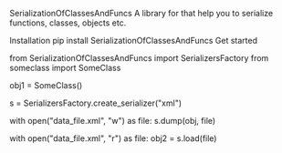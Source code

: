 SerializationOfClassesAndFuncs
A library for that help you to serialize functions, classes, objects etc.

Installation
pip install SerializationOfClassesAndFuncs
Get started


from SerializationOfClassesAndFuncs import SerializersFactory
from someclass import SomeClass

obj1 = SomeClass()

s = SerializersFactory.create_serializer("xml")

with open("data_file.xml", "w") as file:
    s.dump(obj, file)
    
with open("data_file.xml", "r") as file:
    obj2 = s.load(file)
	
